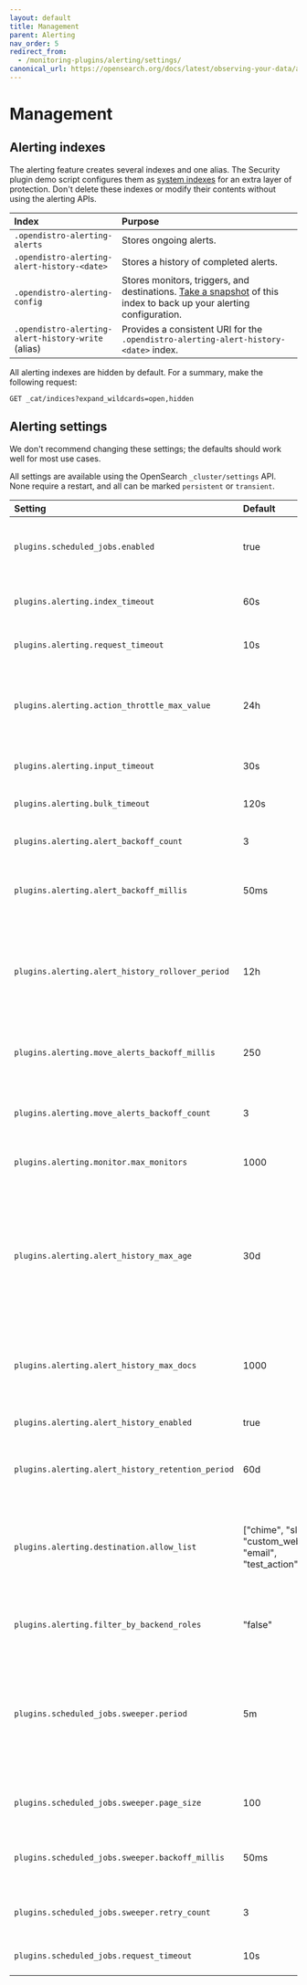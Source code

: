 ```yaml
---
layout: default
title: Management
parent: Alerting
nav_order: 5
redirect_from:
  - /monitoring-plugins/alerting/settings/
canonical_url: https://opensearch.org/docs/latest/observing-your-data/alerting/settings/
---
```


# Management


## Alerting indexes

The alerting feature creates several indexes and one alias. The Security plugin demo script configures them as [system indexes]({{site.url}}{{site.baseurl}}/security/configuration/system-indices/) for an extra layer of protection. Don't delete these indexes or modify their contents without using the alerting APIs.

Index | Purpose
:--- | :---
`.opendistro-alerting-alerts` | Stores ongoing alerts.
`.opendistro-alerting-alert-history-<date>` | Stores a history of completed alerts.
`.opendistro-alerting-config` | Stores monitors, triggers, and destinations. [Take a snapshot]({{site.url}}{{site.baseurl}}/opensearch/snapshots/snapshot-restore) of this index to back up your alerting configuration.
`.opendistro-alerting-alert-history-write` (alias) | Provides a consistent URI for the `.opendistro-alerting-alert-history-<date>` index.

All alerting indexes are hidden by default. For a summary, make the following request:

```
GET _cat/indices?expand_wildcards=open,hidden
```


## Alerting settings

We don't recommend changing these settings; the defaults should work well for most use cases.

All settings are available using the OpenSearch `_cluster/settings` API. None require a restart, and all can be marked `persistent` or `transient`.

Setting | Default | Description
:--- | :--- | :---
`plugins.scheduled_jobs.enabled` | true | Whether the alerting plugin is enabled or not. If disabled, all monitors immediately stop running.
`plugins.alerting.index_timeout` | 60s | The timeout for creating monitors and destinations using the REST APIs.
`plugins.alerting.request_timeout` | 10s | The timeout for miscellaneous requests from the plugin.
`plugins.alerting.action_throttle_max_value` | 24h | The maximum amount of time you can set for action throttling. By default, this value displays as 1440 minutes in OpenSearch Dashboards.
`plugins.alerting.input_timeout` | 30s | How long the monitor can take to issue the search request.
`plugins.alerting.bulk_timeout` | 120s | How long the monitor can write alerts to the alert index.
`plugins.alerting.alert_backoff_count` | 3 | The number of retries for writing alerts before the operation fails.
`plugins.alerting.alert_backoff_millis` | 50ms | The amount of time to wait between retries---increases exponentially after each failed retry.
`plugins.alerting.alert_history_rollover_period` | 12h | How frequently to check whether the `.opendistro-alerting-alert-history-write` alias should roll over to a new history index and whether the Alerting plugin should delete any history indexes.
`plugins.alerting.move_alerts_backoff_millis` | 250 | The amount of time to wait between retries---increases exponentially after each failed retry.
`plugins.alerting.move_alerts_backoff_count` | 3 | The number of retries for moving alerts to a deleted state after their monitor or trigger has been deleted.
`plugins.alerting.monitor.max_monitors` | 1000 | The maximum number of monitors users can create.
`plugins.alerting.alert_history_max_age` | 30d | The oldest document to store in the `.opendistro-alert-history-<date>` index before creating a new index. If the number of alerts in this time period does not exceed `alert_history_max_docs`, alerting creates one history index per period (e.g. one index every 30 days).
`plugins.alerting.alert_history_max_docs` | 1000 | The maximum number of alerts to store in the `.opendistro-alert-history-<date>` index before creating a new index.
`plugins.alerting.alert_history_enabled` | true | Whether to create `.opendistro-alerting-alert-history-<date>` indexes.
`plugins.alerting.alert_history_retention_period` | 60d | The amount of time to keep history indexes before automatically deleting them.
`plugins.alerting.destination.allow_list` | ["chime", "slack", "custom_webhook", "email", "test_action"] | The list of allowed destinations. If you don't want to allow users to a certain type of destination, you can remove it from this list, but we recommend leaving this setting as-is.
`plugins.alerting.filter_by_backend_roles` | "false" | Restricts access to monitors by backend role. See [Alerting security]({{site.url}}{{site.baseurl}}/monitoring-plugins/alerting/security/).
`plugins.scheduled_jobs.sweeper.period` | 5m | The alerting feature uses its "job sweeper" component to periodically check for new or updated jobs. This setting is the rate at which the sweeper checks to see if any jobs (monitors) have changed and need to be rescheduled.
`plugins.scheduled_jobs.sweeper.page_size` | 100 | The page size for the sweeper. You shouldn't need to change this value.
`plugins.scheduled_jobs.sweeper.backoff_millis` | 50ms | The amount of time the sweeper waits between retries---increases exponentially after each failed retry.
`plugins.scheduled_jobs.sweeper.retry_count` | 3 | The total number of times the sweeper should retry before throwing an error.
`plugins.scheduled_jobs.request_timeout` | 10s | The timeout for the request that sweeps shards for jobs.
